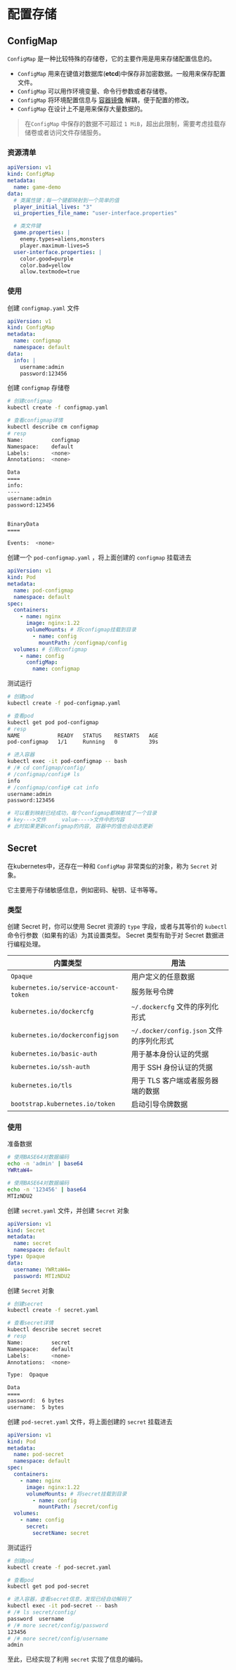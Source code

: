 # 配置存储

## ConfigMap

`ConfigMap` 是一种比较特殊的存储卷，它的主要作用是用来存储配置信息的。

- `ConfigMap` 用来在键值对数据库(**etcd**)中保存非加密数据。一般用来保存配置文件。
- `ConfigMap` 可以用作环境变量、命令行参数或者存储卷。
- `ConfigMap` 将环境配置信息与 [容器镜像](https://kubernetes.io/zh-cn/docs/reference/glossary/?all=true#term-image) 解耦，便于配置的修改。
- `ConfigMap` 在设计上不是用来保存大量数据的。

> 在`ConfigMap` 中保存的数据不可超过 `1 MiB`，超出此限制，需要考虑挂载存储卷或者访问文件存储服务。

### 资源清单

```yaml
apiVersion: v1
kind: ConfigMap
metadata:
  name: game-demo
data:
  # 类属性键；每一个键都映射到一个简单的值
  player_initial_lives: "3"
  ui_properties_file_name: "user-interface.properties"

  # 类文件键
  game.properties: |
    enemy.types=aliens,monsters
    player.maximum-lives=5
  user-interface.properties: |
    color.good=purple
    color.bad=yellow
    allow.textmode=true
```

### 使用

创建 `configmap.yaml` 文件

```yaml
apiVersion: v1
kind: ConfigMap
metadata:
  name: configmap
  namespace: default
data:
  info: |
    username:admin
    password:123456
```

创建 `configmap` 存储卷

```sh
# 创建configmap
kubectl create -f configmap.yaml

# 查看configmap详情
kubectl describe cm configmap
# resp
Name:         configmap
Namespace:    default
Labels:       <none>
Annotations:  <none>

Data
====
info:
----
username:admin
password:123456


BinaryData
====

Events:  <none>
```

创建一个 `pod-configmap.yaml` ，将上面创建的 `configmap` 挂载进去

```yaml
apiVersion: v1
kind: Pod
metadata:
  name: pod-configmap
  namespace: default
spec:
  containers:
    - name: nginx
      image: nginx:1.22
      volumeMounts: # 将configmap挂载到目录
        - name: config
          mountPath: /configmap/config
  volumes: # 引用configmap
    - name: config
      configMap:
        name: configmap
```

测试运行

```sh
# 创建pod
kubectl create -f pod-configmap.yaml

# 查看pod
kubectl get pod pod-configmap
# resp
NAME            READY   STATUS    RESTARTS   AGE
pod-configmap   1/1     Running   0          39s

# 进入容器
kubectl exec -it pod-configmap -- bash
# /# cd configmap/config/
# /configmap/config# ls
info
# /configmap/config# cat info 
username:admin
password:123456

# 可以看到映射已经成功，每个configmap都映射成了一个目录
# key--->文件     value---->文件中的内容
# 此时如果更新configmap的内容, 容器中的值也会动态更新
```

## Secret

在kubernetes中，还存在一种和 `ConfigMap` 非常类似的对象，称为 `Secret` 对象。

它主要用于存储敏感信息，例如密码、秘钥、证书等等。

### 类型

创建 Secret 时，你可以使用 Secret 资源的 `type` 字段，或者与其等价的 `kubectl` 命令行参数（如果有的话）为其设置类型。 Secret 类型有助于对 Secret 数据进行编程处理。

| 内置类型                              | 用法                                     |
| ------------------------------------- | ---------------------------------------- |
| `Opaque`                              | 用户定义的任意数据                       |
| `kubernetes.io/service-account-token` | 服务账号令牌                             |
| `kubernetes.io/dockercfg`             | `~/.dockercfg` 文件的序列化形式          |
| `kubernetes.io/dockerconfigjson`      | `~/.docker/config.json` 文件的序列化形式 |
| `kubernetes.io/basic-auth`            | 用于基本身份认证的凭据                   |
| `kubernetes.io/ssh-auth`              | 用于 SSH 身份认证的凭据                  |
| `kubernetes.io/tls`                   | 用于 TLS 客户端或者服务器端的数据        |
| `bootstrap.kubernetes.io/token`       | 启动引导令牌数据                         |

### 使用

准备数据

```sh
# 使用BASE64对数据编码
echo -n 'admin' | base64
YWRtaW4=

# 使用BASE64对数据编码
echo -n '123456' | base64
MTIzNDU2
```

创建 `secret.yaml` 文件，并创建 `Secret` 对象

```yaml
apiVersion: v1
kind: Secret
metadata:
  name: secret
  namespace: default
type: Opaque
data:
  username: YWRtaW4=
  password: MTIzNDU2
```

创建 `Secret` 对象

```sh
# 创建secret
kubectl create -f secret.yaml

# 查看secret详情
kubectl describe secret secret
# resp
Name:         secret
Namespace:    default
Labels:       <none>
Annotations:  <none>

Type:  Opaque

Data
====
password:  6 bytes
username:  5 bytes
```

创建 `pod-secret.yaml` 文件，将上面创建的 `secret` 挂载进去

```yaml
apiVersion: v1
kind: Pod
metadata:
  name: pod-secret
  namespace: default
spec:
  containers:
    - name: nginx
      image: nginx:1.22
      volumeMounts: # 将secret挂载到目录
        - name: config
          mountPath: /secret/config
  volumes:
    - name: config
      secret:
        secretName: secret
```

测试运行

```sh
# 创建pod
kubectl create -f pod-secret.yaml

# 查看pod
kubectl get pod pod-secret

# 进入容器，查看secret信息，发现已经自动解码了
kubectl exec -it pod-secret -- bash
# /# ls secret/config/
password  username
# /# more secret/config/password 
123456
# /# more secret/config/username 
admin
```

至此，已经实现了利用 `secret` 实现了信息的编码。
